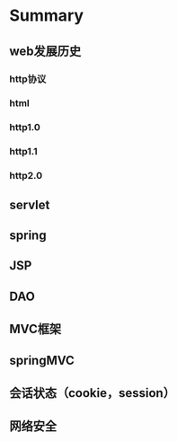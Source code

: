 # Summary

## web发展历史
### http协议
### html
### http1.0
### http1.1
### http2.0


## servlet

## spring

## JSP

## DAO

## MVC框架

## springMVC

## 会话状态（cookie，session）

## 网络安全

